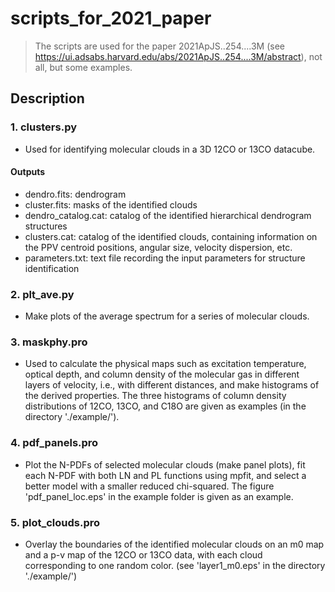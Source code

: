 # scripts_for_2021_paper
> The scripts are used for the paper 2021ApJS..254....3M (see https://ui.adsabs.harvard.edu/abs/2021ApJS..254....3M/abstract), not all, but some examples.
## Description 
### 1. clusters.py
- Used for identifying molecular clouds in a 3D 12CO or 13CO datacube.
#### Outputs
- dendro.fits: dendrogram 
- cluster.fits: masks of the identified clouds
- dendro_catalog.cat: catalog of the identified hierarchical dendrogram structures
- clusters.cat: catalog of the identified clouds, containing information on the PPV centroid positions, angular size, velocity dispersion, etc.
- parameters.txt: text file recording the input parameters for structure identification


### 2. plt_ave.py
- Make plots of the average spectrum for a series of molecular clouds. 


### 3. maskphy.pro 
- Used to calculate the physical maps such as excitation temperature, optical depth, and column density of the molecular gas in different layers of velocity, i.e., with different distances, and make histograms of the derived properties. The three histograms of column density distributions of 12CO, 13CO, and C18O are given as examples (in the directory './example/').

### 4. pdf_panels.pro
- Plot the N-PDFs of selected molecular clouds (make panel plots), fit each N-PDF with both LN and PL functions using mpfit, and select a better model with a smaller reduced chi-squared. The figure 'pdf_panel_loc.eps' in the example folder is given as an example.

### 5. plot_clouds.pro 
- Overlay the boundaries of the identified molecular clouds on an m0 map and a p-v map of the 12CO or 13CO data, with each cloud corresponding to one random color. (see 'layer1_m0.eps' in the directory './example/')
